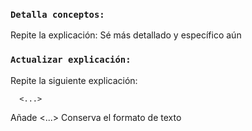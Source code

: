### `Detalla conceptos:`
  Repite la explicación: Sé más detallado y específico aún

### `Actualizar explicación:`
  Repite la siguiente explicación:

      <...>

Añade <...>
Conserva el formato de texto
